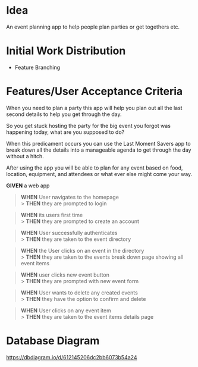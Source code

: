 # Idea

An event planning app to help people plan parties or get togethers etc.

# Initial Work Distribution

-   Feature Branching

# Features/User Acceptance Criteria

When you need to plan a party this app will help you plan out all the last second details to help you get through the day.

So you get stuck hosting the party for the big event you forgot was happening today, what are you supposed to do?

When this predicament occurs you can use the Last Moment Savers app to break down all the details into a manageable agenda to get through the day without a hitch.

After using the app you will be able to plan for any event based on food, location, equipment, and attendees or what ever else might come your way.

**GIVEN** a web app

> **WHEN** User navigates to the homepage <br> > **THEN** they are prompted to login

> **WHEN** its users first time <br> > **THEN** they are prompted to create an account

> **WHEN** User successfully authenticates <br> > **THEN** they are taken to the event directory

> **WHEN** the User clicks on an event in the directory <br> > **THEN** they are taken to the events break down page showing all event items

> **WHEN** user clicks new event button <br> > **THEN** they are prompted with new event form

> **WHEN** User wants to delete any created events <br> > **THEN** they have the option to confirm and delete

> **WHEN** User clicks on any event item <br> > **THEN** they are taken to the event items details page

# Database Diagram

https://dbdiagram.io/d/612145206dc2bb6073b54a24

